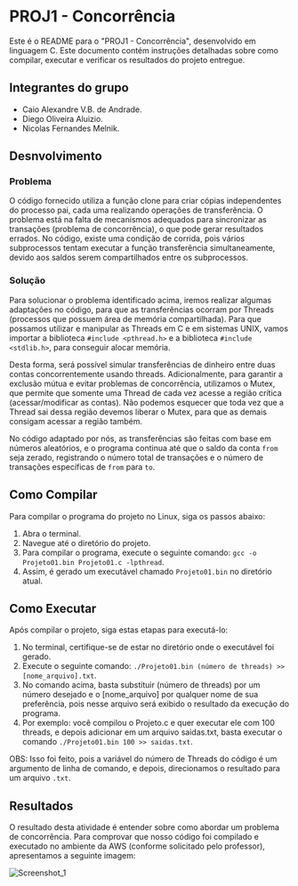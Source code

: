 # PROJ1 - Concorrência

Este é o README para o "PROJ1 - Concorrência", desenvolvido em linguagem C. Este documento contém instruções detalhadas sobre como compilar, executar e verificar os resultados do projeto entregue.

## Integrantes do grupo

- Caio Alexandre V.B. de Andrade.
- Diego Oliveira Aluizio.
- Nicolas Fernandes Melnik.

## Desnvolvimento

### Problema
O código fornecido utiliza a função clone para criar cópias independentes do processo pai, cada uma realizando operações de transferência. O problema está na falta de mecanismos adequados para sincronizar as transações (problema de concorrência), o que pode gerar resultados errados. No código, existe uma condição de corrida, pois vários subprocessos tentam executar a função transferência simultaneamente, devido aos saldos serem compartilhados entre os subprocessos.

### Solução

Para solucionar o problema identificado acima, iremos realizar algumas adaptações no código, para que as transferências ocorram por Threads (processos que possuem área de memória compartilhada). Para que possamos utilizar e manipular as Threads em C e em sistemas UNIX, vamos importar a biblioteca `#include <pthread.h>` e a biblioteca `#include <stdlib.h>`, para conseguir alocar memória.

Desta forma, será possível simular transferências de dinheiro entre duas contas concorrentemente usando threads. Adicionalmente, para garantir a exclusão mútua e evitar problemas de concorrência, utilizamos o Mutex, que permite que somente uma Thread de cada vez acesse a região crítica (acessar/modificar as contas). Não podemos esquecer que toda vez que a Thread sai dessa região devemos liberar o Mutex, para que as demais consigam acessar a região também.

No código adaptado por nós, as transferências são feitas com base em números aleatórios, e o programa continua até que o saldo da conta `from` seja zerado, registrando o número total de transações e o número de transações específicas de `from` para `to`.

## Como Compilar

Para compilar o programa do projeto no Linux, siga os passos abaixo:
1. Abra o terminal.
2. Navegue até o diretório do projeto.
3. Para compilar o programa, execute o seguinte comando: `gcc -o Projeto01.bin Projeto01.c -lpthread`.
4. Assim, é gerado um executável chamado `Projeto01.bin` no diretório atual.

## Como Executar

Após compilar o projeto, siga estas etapas para executá-lo:
1. No terminal, certifique-se de estar no diretório onde o executável foi gerado.
2. Execute o seguinte comando: `./Projeto01.bin (número de threads) >> [nome_arquivo].txt`.
3. No comando acima, basta substituir (número de threads) por um número desejado e o [nome_arquivo] por qualquer nome de sua preferência, pois nesse arquivo será exibido o resultado da execução do programa.
4. Por exemplo: você compilou o Projeto.c e quer executar ele com 100 threads, e depois adicionar em um arquivo saidas.txt, basta executar o comando `./Projeto01.bin 100 >> saidas.txt`.

OBS: Isso foi feito, pois a variável do número de Threads do código é um argumento de linha de comando, e depois, direcionamos o resultado para um arquivo `.txt`.

## Resultados
O resultado desta atividade é entender sobre como abordar um problema de concorrência. Para comprovar que nosso código foi compilado e executado no ambiente da AWS (conforme solicitado pelo professor), apresentamos a seguinte imagem:

![Screenshot_1](https://github.com/nicolasmelnik/Laboratorios-SO/assets/117850844/51321cc9-68aa-4c3c-a6f5-38d01dd2760b)
